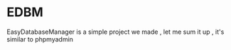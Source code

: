 EDBM
====

EasyDatabaseManager is a simple project we made , let me sum it up , it's similar to phpmyadmin
